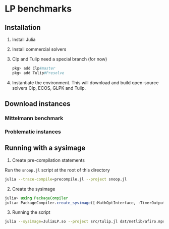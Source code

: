 # LP benchmarks

## Installation

1. Install Julia
2. Install commercial solvers
3. Clp and Tulip need a special branch (for now)
    ```julia
    pkg> add Clp#master
    pkg> add Tulip#Presolve
    ```
    
3. Instantiate the environment. This will download and build open-source solvers Clp, ECOS, GLPK and Tulip.

## Download instances

### Mittelmann benchmark

### Problematic instances

## Running with a sysimage

1. Create pre-compilation statements

Run the `snoop.jl` script at the root of this directory
```bash
julia --trace-compile=precompile.jl --project snoop.jl
```

2. Create the sysimage 

```julia
julia> using PackageCompiler
julia> PackageCompiler.create_sysimage([:MathOptInterface, :TimerOutputs, :Clp, :ECOS, :GLPK, :Mosek, :Tulip], project=".", sysimage_path="JuliaLP.so", precompile_statements_file="precompile.jl");
```

3. Running the script

```bash
julia --sysimage=JuliaLP.so --project src/tulip.jl dat/netlib/afiro.mps
```